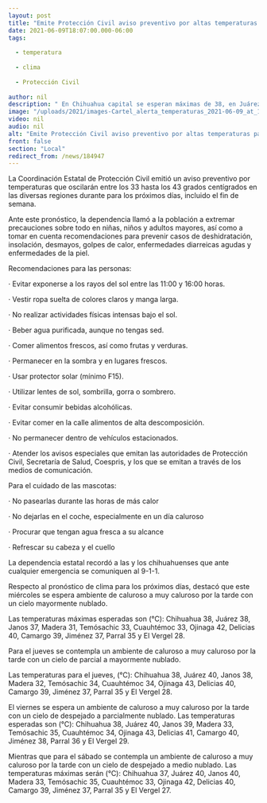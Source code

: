 ```yaml
---
layout: post
title: "Emite Protección Civil aviso preventivo por altas temperaturas para los próximos días"
date: 2021-06-09T18:07:00.000-06:00
tags:
  
  - temperatura
  
  - clima
  
  - Protección Civil
  
author: nil
description: " En Chihuahua capital se esperan máximas de 38, en Juárez de 38 a 40, Ojinaga hasta 43, Delicias 40, en Janos 38 y lugares más frescos como Madera, hasta 33, Temósachic 35, Cuauhtémoc 33, y Parral 35 °C; revisa aquí las recomendaciones"
image: "/uploads/2021/images-Cartel_alerta_temperaturas_2021-06-09_at_10.17.07.jpeg"
video: nil
audio: nil
alt: "Emite Protección Civil aviso preventivo por altas temperaturas para los próximos días"
front: false
section: "Local"
redirect_from: /news/184947
---
```


La Coordinación Estatal de Protección Civil emitió un aviso preventivo por temperaturas que oscilarán entre los 33 hasta los 43 grados centígrados en las diversas regiones durante para los próximos días, incluido el fin de semana.

Ante este pronóstico, la dependencia llamó a la población a extremar precauciones sobre todo en niñas, niños y adultos mayores, así como a tomar en cuenta recomendaciones para prevenir casos de deshidratación, insolación, desmayos, golpes de calor, enfermedades diarreicas agudas y enfermedades de la piel.

Recomendaciones para las personas:

·         Evitar exponerse a los rayos del sol entre las 11:00 y 16:00 horas.


·         Vestir ropa suelta de colores claros y manga larga.


·         No realizar actividades físicas intensas bajo el sol.


·         Beber agua purificada, aunque no tengas sed.


·         Comer alimentos frescos, así como frutas y verduras.


·         Permanecer en la sombra y en lugares frescos.


·         Usar protector solar (mínimo F15).


·         Utilizar lentes de sol, sombrilla, gorra o sombrero.


·         Evitar consumir bebidas alcohólicas.


·         Evitar comer en la calle alimentos de alta descomposición.


·         No permanecer dentro de vehículos estacionados.


·         Atender los avisos especiales que emitan las autoridades de Protección Civil, Secretaría de Salud, Coespris, y los que se emitan a través de los medios de comunicación.
 

Para el cuidado de las mascotas:


·        No pasearlas durante las horas de más calor


·        No dejarlas en el coche, especialmente en un día caluroso

 

·        Procurar que tengan agua fresca a su alcance


·        Refrescar su cabeza y el cuello

 

La dependencia estatal recordó a las y los chihuahuenses que ante cualquier emergencia se comuniquen al 9-1-1.

Respecto al pronóstico de clima para los próximos días, destacó que este miércoles se espera ambiente de caluroso a muy caluroso por la tarde con un cielo mayormente nublado.

Las temperaturas máximas esperadas son (°C): Chihuahua 38, Juárez 38, Janos 37, Madera 31, Temósachic 33, Cuauhtémoc 33, Ojinaga 42, Delicias 40, Camargo 39, Jiménez 37, Parral 35 y El Vergel 28.

Para el jueves se contempla un ambiente de caluroso a muy caluroso por la tarde con un cielo de parcial a mayormente nublado.

Las temperaturas para el jueves, (°C): Chihuahua 38, Juárez 40, Janos 38, Madera 32, Temósachic 34, Cuauhtémoc 34, Ojinaga 43, Delicias 40, Camargo 39, Jiménez 37, Parral 35 y El Vergel 28.

El viernes se espera un ambiente de caluroso a muy caluroso por la tarde con un cielo de despejado a parcialmente nublado. Las temperaturas esperadas son (°C): Chihuahua 38, Juárez 40, Janos 39, Madera 33, Temósachic 35, Cuauhtémoc 34, Ojinaga 43, Delicias 41, Camargo 40, Jiménez 38, Parral 36 y El Vergel 29.

Mientras que para el sábado se contempla un ambiente de caluroso a muy caluroso por la tarde con un cielo de despejado a medio nublado. Las temperaturas máximas serán (°C): Chihuahua 37, Juárez 40, Janos 40, Madera 33, Temósachic 35, Cuauhtémoc 33, Ojinaga 42, Delicias 40, Camargo 39, Jiménez 37, Parral 35 y El Vergel 27. 